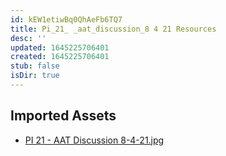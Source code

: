 ```yaml
---
id: kEW1etiwBq0QhAeFb6TQ7
title: Pi_21_ _aat_discussion_8 4 21 Resources
desc: ''
updated: 1645225706401
created: 1645225706401
stub: false
isDir: true
---
```

## Imported Assets
- [PI 21 - AAT Discussion 8-4-21.jpg](/assets/pi-21---aat-discussion-8-4-21-CZTwp3o7uL7n.jpg)
